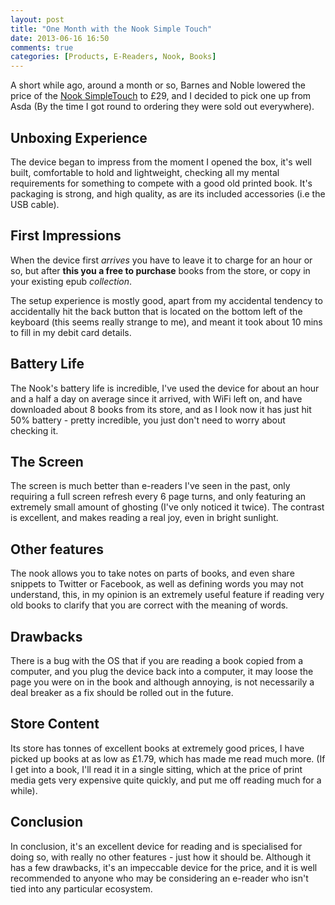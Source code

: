 ```yaml
---
layout: post
title: "One Month with the Nook Simple Touch"
date: 2013-06-16 16:50
comments: true
categories: [Products, E-Readers, Nook, Books]
---
```


A short while ago, around a month or so, Barnes and Noble lowered the price of the [Nook SimpleTouch](http://www.amazon.co.uk/gp/product/140053271X/ref=as_li_ss_tl?ie=UTF8&camp=1634&creative=19450&creativeASIN=140053271X&linkCode=as2&tag=danietomli-21) to £29, and I decided to pick one up from Asda (By the time I got round to ordering they were sold out everywhere).
<!-- more -->

## Unboxing Experience ##
The device began to impress from the moment I opened the box, it's well built, comfortable to hold and lightweight, checking all my mental requirements for something to compete with a good old printed book. It's packaging is strong, and high quality, as are its included accessories (i.e the USB cable).

## First Impressions ##
When the device first _arrives_ you have to leave it to charge for an hour or so, but after **this you a free to purchase** books from the store, or copy in your existing epub *collection*.

The setup experience is mostly good, apart from my accidental tendency to accidentally hit the back button that is located on the bottom left of the keyboard (this seems really strange to me), and meant it took about 10 mins to fill in my debit card details.

## Battery Life ##
The Nook's battery life is incredible, I've used the device for about an hour and a half a day on average since it arrived, with WiFi left on, and have downloaded about 8 books from its store, and as I look now it has just hit 50% battery - pretty incredible, you just don't need to worry about checking it.

## The Screen ##
The screen is much better than e-readers I've seen in the past, only requiring a full screen refresh every 6 page turns, and only featuring an extremely small amount of ghosting (I've only noticed it twice). The contrast is excellent, and makes reading a real joy, even in bright sunlight.

## Other features ##
The nook allows you to take notes on parts of books, and even share snippets to Twitter or Facebook, as well as defining words you may not understand, this, in my opinion is an extremely useful feature if reading very old books to clarify that you are correct with the meaning of words.

## Drawbacks ##
There is a bug with the OS that if you are reading a book copied from a computer, and you plug the device back into a computer, it may loose the page you were on in the book and although annoying, is not necessarily a deal breaker as a fix should be rolled out in the future.

## Store Content ##
Its store has tonnes of excellent books at extremely good prices, I have picked up books at as low as £1.79, which has made me read much more. (If I get into a book, I'll read it in a single sitting, which at the price of print media gets very expensive quite quickly, and put me off reading much for a while).

## Conclusion ##
In conclusion, it's an excellent device for reading and is specialised for doing so, with really no other features - just how it should be. Although it has a few drawbacks, it's an impeccable device for the price, and it is well recommended to anyone who may be considering an e-reader who isn't tied into any particular ecosystem.
